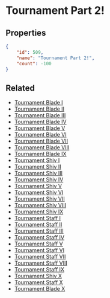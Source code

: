 # Tournament Part 2!

<no description available>

## Properties

```json
{
    "id": 509,
    "name": "Tournament Part 2!",
    "count": -100
}
```

## Related

- [Tournament Blade I](../items/16154-tournament-blade-i.md)
- [Tournament Blade II](../items/16155-tournament-blade-ii.md)
- [Tournament Blade III](../items/16156-tournament-blade-iii.md)
- [Tournament Blade IV](../items/16157-tournament-blade-iv.md)
- [Tournament Blade V](../items/16158-tournament-blade-v.md)
- [Tournament Blade VI](../items/16159-tournament-blade-vi.md)
- [Tournament Blade VII](../items/16160-tournament-blade-vii.md)
- [Tournament Blade VIII](../items/16161-tournament-blade-viii.md)
- [Tournament Blade IX](../items/16162-tournament-blade-ix.md)
- [Tournament Shiv I](../items/16163-tournament-shiv-i.md)
- [Tournament Shiv II](../items/16164-tournament-shiv-ii.md)
- [Tournament Shiv III](../items/16165-tournament-shiv-iii.md)
- [Tournament Shiv IV](../items/16166-tournament-shiv-iv.md)
- [Tournament Shiv V](../items/16167-tournament-shiv-v.md)
- [Tournament Shiv VI](../items/16168-tournament-shiv-vi.md)
- [Tournament Shiv VII](../items/16169-tournament-shiv-vii.md)
- [Tournament Shiv VIII](../items/16170-tournament-shiv-viii.md)
- [Tournament Shiv IX](../items/16171-tournament-shiv-ix.md)
- [Tournament Staff I](../items/16172-tournament-staff-i.md)
- [Tournament Staff II](../items/16173-tournament-staff-ii.md)
- [Tournament Staff III](../items/16174-tournament-staff-iii.md)
- [Tournament Staff IV](../items/16175-tournament-staff-iv.md)
- [Tournament Staff V](../items/16176-tournament-staff-v.md)
- [Tournament Staff VI](../items/16177-tournament-staff-vi.md)
- [Tournament Staff VII](../items/16178-tournament-staff-vii.md)
- [Tournament Staff VIII](../items/16179-tournament-staff-viii.md)
- [Tournament Staff IX](../items/16180-tournament-staff-ix.md)
- [Tournament Shiv X](../items/21357-tournament-shiv-x.md)
- [Tournament Staff X](../items/21358-tournament-staff-x.md)
- [Tournament Blade X](../items/21359-tournament-blade-x.md)

